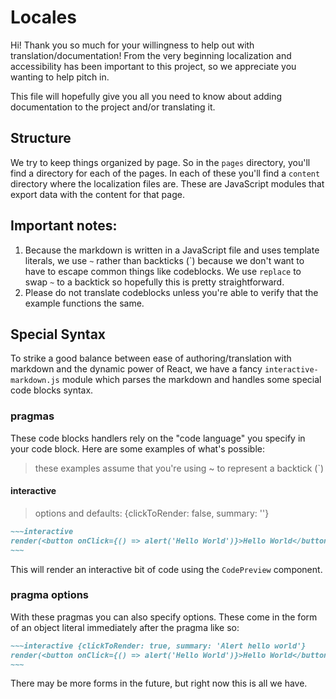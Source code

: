 # Locales

Hi! Thank you so much for your willingness to help out with
translation/documentation! From the very beginning localization and
accessibility has been important to this project, so we appreciate you wanting
to help pitch in.

This file will hopefully give you all you need to know about adding
documentation to the project and/or translating it.

## Structure

We try to keep things organized by page. So in the `pages` directory, you'll
find a directory for each of the pages. In each of these you'll find a
`content` directory where the localization files are. These are JavaScript
modules that export data with the content for that page.

## Important notes:

1. Because the markdown is written in a JavaScript file and uses template
   literals, we use `~` rather than backticks (\`) because we don't want to have
   to escape common things like codeblocks. We use `replace` to swap `~` to a
   backtick so hopefully this is pretty straightforward.
2. Please do not translate codeblocks unless you're able to verify that the
   example functions the same.

## Special Syntax

To strike a good balance between ease of authoring/translation with markdown
and the dynamic power of React, we have a fancy `interactive-markdown.js`
module which parses the markdown and handles some special code blocks syntax.

### pragmas

These code blocks handlers rely on the "code language" you specify in your
code block. Here are some examples of what's possible:

> these examples assume that you're using ~ to represent a backtick (\`)

#### interactive

> options and defaults: {clickToRender: false, summary: ''}

```md
~~~interactive
render(<button onClick={() => alert('Hello World')}>Hello World</button>)
~~~
```

This will render an interactive bit of code using the `CodePreview` component.

### pragma options

With these pragmas you can also specify options. These come in the form of an
object literal immediately after the pragma like so:

```md
~~~interactive {clickToRender: true, summary: 'Alert hello world'}
render(<button onClick={() => alert('Hello World')}>Hello World</button>)
~~~
```

There may be more forms in the future, but right now this is all we have.
